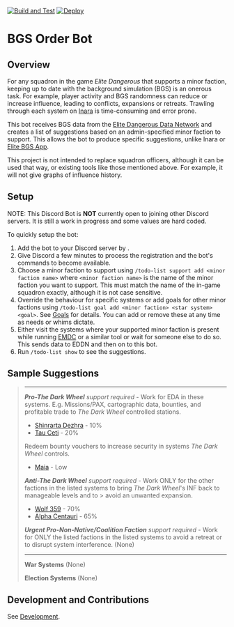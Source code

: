 [![Build and Test](https://github.com/anthonylangsworth/OrderBot/actions/workflows/main.yml/badge.svg)](https://github.com/anthonylangsworth/OrderBot/actions/workflows/main.yml)
[![Deploy](https://github.com/anthonylangsworth/OrderBot/actions/workflows/deploy.yml/badge.svg)](https://github.com/anthonylangsworth/OrderBot/actions/workflows/deploy.yml)

# BGS Order Bot

## Overview
For any squadron in the game *Elite Dangerous* that supports a minor faction, keeping up to date with the background simulation (BGS) is an onerous task. For example, player activity and BGS randomness can reduce or increase influence, leading to conflicts, expansions or retreats. Trawling through each system on [Inara](https://inara.cz/) is time-consuming and error prone.

This bot receives BGS data from the [Elite Dangerous Data Network](https://eddn.edcd.io/) and creates a list of suggestions based on an admin-specified minor faction to support. This allows the bot to produce specific suggestions, unlike Inara or [Elite BGS App](https://elitebgs.app/).

This project is not intended to replace squadron officers, although it can be used that way, or existing tools like those mentioned above. For example, it will not give graphs of influence history.

## Setup
NOTE: This Discord Bot is **NOT** currently open to joining other Discord servers. It is still a work in progress and some values are hard coded.

To quickly setup the bot:
1. Add the bot to your Discord server by <URL Not Available Yet>.
2. Give Discord a few minutes to process the registration and the bot's commands to become available. 
3. Choose a minor faction to support using `/todo-list support add <minor faction name>` where `<minor faction name>` is the name of the minor faction you want to support. This must match the name of the in-game squadron exactly, although it is not case sensitive.
4. Override the behaviour for specific systems or add goals for other minor factions using `/todo-list goal add <minor faction> <star system> <goal>`. See [Goals](doc/Goals.md) for details. You can add or remove these at any time as needs or whims dictate.
5. Either visit the systems where your supported minor faction is present while running [EMDC](https://github.com/EDCD/EDMarketConnector/wiki) or a similar tool or wait for someone else to do so. This sends data to EDDN and then on to this bot.
6. Run `/todo-list show` to see the suggestions.

## Sample Suggestions

> ---------------------------------------------------------------------------------------------------------------------------------
> ***Pro-The Dark Wheel** support required* - Work for EDA in these systems.
> E.g. Missions/PAX, cartographic data, bounties, and profitable trade to *The Dark Wheel* controlled stations.
> - [Shinrarta Dezhra](<https://inara.cz/elite/search/?search=Shinrarta+Dezhra>) - 10%
> - [Tau Ceti](<https://inara.cz/elite/search/?search=Tau+Ceti>) - 20%
> 
> Redeem bounty vouchers to increase security in systems *The Dark Wheel* controls.
> - [Maia](<https://inara.cz/elite/search/?search=Maia>) - Low
> 
> ***Anti-The Dark Wheel** support required* - Work ONLY for the other factions in the listed systems to bring *The Dark Wheel*'s INF back to manageable levels and to > avoid an unwanted expansion.
> - [Wolf 359](<https://inara.cz/elite/search/?search=Wolf+359>) - 70%
> - [Alpha Centauri](<https://inara.cz/elite/search/?search=Alpha+Centauri>) - 65%
> 
> ***Urgent Pro-Non-Native/Coalition Faction** support required* - Work for ONLY the listed factions in the listed systems to avoid a retreat or to disrupt system interference.
> (None)
> 
> ---------------------------------------------------------------------------------------------------------------------------------
> **War Systems**
> (None)
> 
> **Election Systems**
> (None)

## Development and Contributions

See [Development](doc/Development.md).
